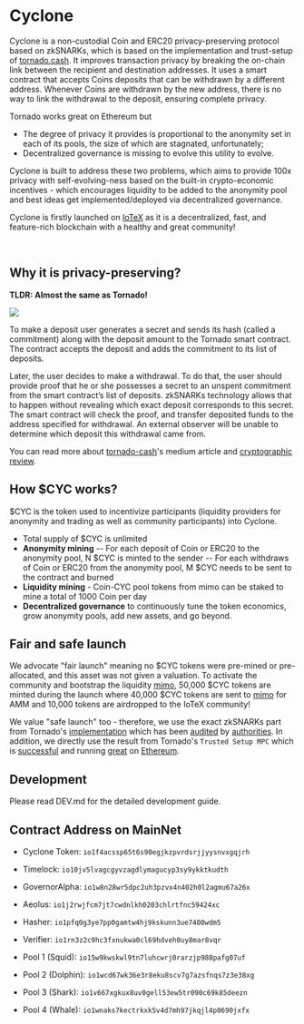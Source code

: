 # Cyclone

Cyclone is a non-custodial Coin and ERC20 privacy-preserving protocol based on zkSNARKs, which is based on the implementation and trust-setup of [tornado.cash](https://tornado.cash/). It improves transaction privacy by breaking the on-chain link between the recipient and destination addresses. It uses a smart contract that accepts Coins deposits that can be withdrawn by a different address. Whenever Coins are withdrawn by the new address, there is no way to link the withdrawal to the deposit, ensuring complete privacy.

Tornado works great on Ethereum but
- The degree of privacy it provides is proportional to the anonymity set in each of its pools, the size of which are stagnated, unfortunately;
- Decentralized governance is missing to evolve this utility to evolve.

Cyclone is built to address these two problems, which aims to provide 100x privacy with self-evolving-ness based on the built-in crypto-economic incentives - which encourages liquidity to be added to the anonymity pool and best ideas get implemented/deployed via decentralized governance.

Cyclone is firstly launched on [IoTeX](https://iotex.io) as it is a decentralized, fast, and feature-rich blockchain with a healthy and great community!

&nbsp;

## Why it is privacy-preserving?

**TLDR: Almost the same as Tornado!**

![](https://github.com/tornadocash/tornado-core/raw/master/docs/diagram.png)

To make a deposit user generates a secret and sends its hash (called a commitment) along with the deposit amount to the Tornado smart contract. The contract accepts the deposit and adds the commitment to its list of deposits.

Later, the user decides to make a withdrawal. To do that, the user should provide proof that he or she possesses a secret to an unspent commitment from the smart contract’s list of deposits. zkSNARKs technology allows that to happen without revealing which exact deposit corresponds to this secret. The smart contract will check the proof, and transfer deposited funds to the address specified for withdrawal. An external observer will be unable to determine which deposit this withdrawal came from.

You can read more about [tornado-cash](https://tornado.cash/)'s medium article and [cryptographic review](https://tornado.cash/Tornado_cryptographic_review.pdf).


## How $CYC works?
$CYC is the token used to incentivize participants (liquidity providers for anonymity and trading as well as community participants) into Cyclone.
- Total supply of $CYC is unlimited
- **Anonymity mining**
-- For each deposit of Coin or ERC20 to the anonymity pool, N $CYC is minted to the sender
-- For each withdraws of Coin or ERC20 from the anonymity pool, M $CYC needs to be sent to the contract and burned
- **Liquidity mining** - Coin-CYC pool tokens from mimo can be staked to mine a total of 1000 Coin per day
- **Decentralized governance** to continuously tune the token economics, grow anonymity pools, add new assets, and go beyond.

## Fair and safe launch
We advocate "fair launch" meaning no $CYC tokens were pre-mined or pre-allocated, and this asset was not given a valuation. To activate the community and bootstrap the liquidity [mimo](https://mimo.finance), 50,000 $CYC tokens are minted during the launch where 40,000 $CYC tokens are sent to [mimo](https://mimo.finance) for AMM and 10,000 tokens are airdropped to the IoTeX community!

We value "safe launch" too - therefore, we use the exact zkSNARKs part from Tornado's [implementation](https://github.com/tornadocash/tornado-core/releases/tag/v2.1) which has been [audited](https://tornado.cash/Tornado_circuit_audit.pdf) by [authorities](https://tornado.cash/Tornado_solidity_audit.pdf). In addition, we directly use the result from Tornado's `Trusted Setup MPC` which is [successful](https://ceremony.tornado.cash/) and running [great](https://medium.com/@tornado.cash/the-biggest-trusted-setup-ceremony-in-the-world-3c6ab9c8fffa#43d9) on [Ethereum](https://medium.com/@tornado.cash/tornado-cash-trusted-setup-ceremony-b846e1e00be1).

## Development

Please read DEV.md for the detailed development guide. 

## Contract Address on MainNet

- Cyclone Token: `io1f4acssp65t6s90egjkzpvrdsrjjyysnvxgqjrh`

- Timelock: `io10jv5lvagcgyvzagdlymagucyp3sy9ykktkudth`

- GovernorAlpha: `io1w8n28wr5dpc2uh3pzvx4n402h0l2agmu67a26x`

- Aeolus:  `io1j2rwjfcm7jt7cwdnlkh0203chlrtfnc59424xc`

- Hasher: `io1pfq0g3ye7pp0gamtw4hj9kskunn3ue7400wdm5`

- Verifier: `io1rn3z2c9hc3fxnukwa0cl69hdveh0uy8mar8vqr`

- Pool 1 (Squid): `io15w9kwskwl9tn7luhcwrj0rarzjp988pafg07uf` 

- Pool 2 (Dolphin): `io1wcd67wk36e3r8eku8scv7g7azsfnqs7z3e38xg` 

- Pool 3 (Shark): `io1v667xgkux8uv0gell53ew5tr090c69k85deezn` 

- Pool 4 (Whale): `io1wnaks7kectrkxk5v4d7mh97jkqjl4p0690jxfx` 

